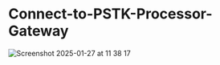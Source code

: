 # Connect-to-PSTK-Processor-Gateway

![Screenshot 2025-01-27 at 11 38 17](https://github.com/user-attachments/assets/614772aa-9a63-415b-a282-63cfe772443d)
